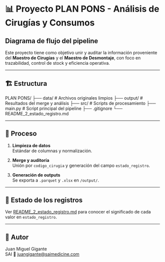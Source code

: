 # 📊 Proyecto PLAN PONS - Análisis de Cirugías y Consumos

## Diagrama de flujo del pipeline

Este proyecto tiene como objetivo unir y auditar la información proveniente del **Maestro de Cirugías** y el **Maestro de Desmontaje**, con foco en trazabilidad, control de stock y eficiencia operativa.

---

## 🏗️ Estructura

PLAN PONS/
├── data/ # Archivos originales limpios
├── output/ # Resultados del merge y análisis
├── src/ # Scripts de procesamiento
├── main.py # Script principal del pipeline
├── .gitignore
└── README_2_estado_registro.md

---

## 🔁 Proceso

1. **Limpieza de datos**  
   Estándar de columnas y normalización.

2. **Merge y auditoría**  
   Unión por `codigo_cirugia` y generación del campo `estado_registro`.

3. **Generación de outputs**  
   Se exporta a `.parquet` y `.xlsx` en `/output/`.

---

## 📌 Estado de los registros

Ver [README_2_estado_registro.md](./README_2_estado_registro.md) para conocer el significado de cada valor en `estado_registro`.

---

## 👤 Autor

Juan Miguel Gigante  
SAI
📧 juangigante@saimedicine.com
